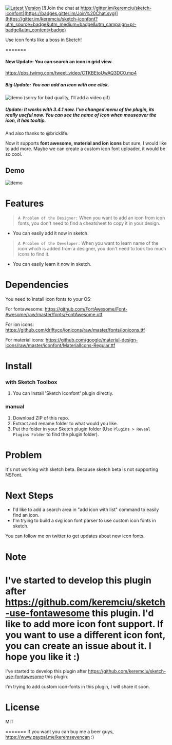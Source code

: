 [![Latest Version](https://img.shields.io/github/release/keremciu/sketch-iconfont.svg?style=flat-square)](https://github.com/keremciu/sketch-iconfont/releases)
[![Join the chat at https://gitter.im/keremciu/sketch-iconfont](https://badges.gitter.im/Join%20Chat.svg)](https://gitter.im/keremciu/sketch-iconfont?utm_source=badge&utm_medium=badge&utm_campaign=pr-badge&utm_content=badge)

Use icon fonts like a boss in Sketch!

=======
#### New Update: You can search an icon in grid view.
https://pbs.twimg.com/tweet_video/CTKBEtoUwAQ3DC0.mp4

##### Big Update: You can add an icon with one click.

![demo][quick-gif] 
(sorry for bad quality, I'll add a video gif)

##### Update: It works with 3.4.1 now. I've changed menu of the plugin, its really useful now. You can see the name of icon when mouseover the icon, it has tooltip.
And also thanks to @bricklife.

Now it supports **font awesome, material and ion icons** but sure, I would like to add more. 
Maybe we can create a custom icon font uploader, it would be so cool.

## Demo

![demo][demo-image]

# Features

> `A Problem of the Designer:` 
> When you want to add an icon from icon fonts, you don't need to find a cheatsheet to copy it in your design.

- You can easily add it now in sketch.

> `A Problem of the Developer:` 
> When you want to learn name of the icon which is added from a designer, you don't need to look too much icons to find it.

- You can easily learn it now in sketch.

# Dependencies

You need to install icon fonts to your OS:

For fontawesome:
https://github.com/FortAwesome/Font-Awesome/raw/master/fonts/FontAwesome.otf

For ion icons:
https://github.com/driftyco/ionicons/raw/master/fonts/ionicons.ttf

For material icons:
https://github.com/google/material-design-icons/raw/master/iconfont/MaterialIcons-Regular.ttf

# Install

### with Sketch Toolbox

1. You can install 'Sketch Iconfont' plugin directly.

### manual

1. Download ZIP of this repo.
2. Extract and rename folder to what would you like.
3. Put the folder in your Sketch plugin folder (Use `Plugins > Reveal Plugins Folder` to find the plugin folder).

# Problem

It's not working with sketch beta. Because sketch beta is not supporting NSFont.

# Next Steps

- I'd like to add a search area in "add icon with list" command to easily find an icon.
- I'm trying to build a svg icon font parser to use custom icon fonts in sketch.

You can follow me on twitter to get updates about new icon fonts.

# Note

I've started to develop this plugin after https://github.com/keremciu/sketch-use-fontawesome this plugin. I'd like to add more icon font support. If you want to use a different icon font, you can create an issue about it. I hope you like it :)
=======
I've started to develop this plugin after https://github.com/keremciu/sketch-use-fontawesome this plugin. 

I'm trying to add custom icon-fonts in this plugin, I will share it soon.

# License

MIT

=======
If you want you can buy me a beer guys, https://www.paypal.me/keremsevencan :)

[demo-image]: http://i.imgur.com/EBGmlSe.gif
[quick-gif]: http://i.imgur.com/nYLJhIE.gif
